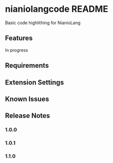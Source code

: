 # nianiolangcode README

Basic code highlithing for NianioLang

## Features

In progress

## Requirements

## Extension Settings

## Known Issues

## Release Notes

### 1.0.0

### 1.0.1

### 1.1.0
